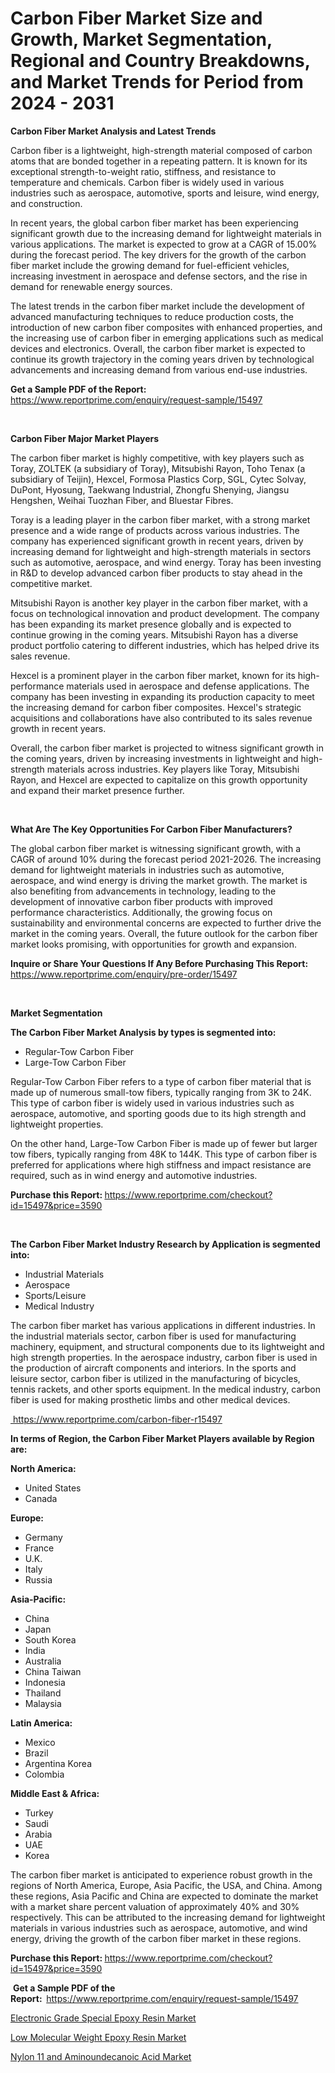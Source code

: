 <p><h1>Carbon Fiber Market Size and Growth, Market Segmentation, Regional and Country Breakdowns, and Market Trends for Period from 2024 -  2031</h1></p><p><strong>Carbon Fiber Market Analysis and Latest Trends</strong></p>
<p><p>Carbon fiber is a lightweight, high-strength material composed of carbon atoms that are bonded together in a repeating pattern. It is known for its exceptional strength-to-weight ratio, stiffness, and resistance to temperature and chemicals. Carbon fiber is widely used in various industries such as aerospace, automotive, sports and leisure, wind energy, and construction.</p><p>In recent years, the global carbon fiber market has been experiencing significant growth due to the increasing demand for lightweight materials in various applications. The market is expected to grow at a CAGR of 15.00% during the forecast period. The key drivers for the growth of the carbon fiber market include the growing demand for fuel-efficient vehicles, increasing investment in aerospace and defense sectors, and the rise in demand for renewable energy sources.</p><p>The latest trends in the carbon fiber market include the development of advanced manufacturing techniques to reduce production costs, the introduction of new carbon fiber composites with enhanced properties, and the increasing use of carbon fiber in emerging applications such as medical devices and electronics. Overall, the carbon fiber market is expected to continue its growth trajectory in the coming years driven by technological advancements and increasing demand from various end-use industries.</p></p>
<p><strong>Get a Sample PDF of the Report:&nbsp;</strong> <a href="https://www.reportprime.com/enquiry/request-sample/15497">https://www.reportprime.com/enquiry/request-sample/15497</a></p>
<p>&nbsp;</p>
<p><strong>Carbon Fiber Major Market Players</strong></p>
<p><p>The carbon fiber market is highly competitive, with key players such as Toray, ZOLTEK (a subsidiary of Toray), Mitsubishi Rayon, Toho Tenax (a subsidiary of Teijin), Hexcel, Formosa Plastics Corp, SGL, Cytec Solvay, DuPont, Hyosung, Taekwang Industrial, Zhongfu Shenying, Jiangsu Hengshen, Weihai Tuozhan Fiber, and Bluestar Fibres.</p><p>Toray is a leading player in the carbon fiber market, with a strong market presence and a wide range of products across various industries. The company has experienced significant growth in recent years, driven by increasing demand for lightweight and high-strength materials in sectors such as automotive, aerospace, and wind energy. Toray has been investing in R&D to develop advanced carbon fiber products to stay ahead in the competitive market.</p><p>Mitsubishi Rayon is another key player in the carbon fiber market, with a focus on technological innovation and product development. The company has been expanding its market presence globally and is expected to continue growing in the coming years. Mitsubishi Rayon has a diverse product portfolio catering to different industries, which has helped drive its sales revenue.</p><p>Hexcel is a prominent player in the carbon fiber market, known for its high-performance materials used in aerospace and defense applications. The company has been investing in expanding its production capacity to meet the increasing demand for carbon fiber composites. Hexcel's strategic acquisitions and collaborations have also contributed to its sales revenue growth in recent years.</p><p>Overall, the carbon fiber market is projected to witness significant growth in the coming years, driven by increasing investments in lightweight and high-strength materials across industries. Key players like Toray, Mitsubishi Rayon, and Hexcel are expected to capitalize on this growth opportunity and expand their market presence further.</p></p>
<p>&nbsp;</p>
<p><strong>What Are The Key Opportunities For Carbon Fiber Manufacturers?</strong></p>
<p><p>The global carbon fiber market is witnessing significant growth, with a CAGR of around 10% during the forecast period 2021-2026. The increasing demand for lightweight materials in industries such as automotive, aerospace, and wind energy is driving the market growth. The market is also benefiting from advancements in technology, leading to the development of innovative carbon fiber products with improved performance characteristics. Additionally, the growing focus on sustainability and environmental concerns are expected to further drive the market in the coming years. Overall, the future outlook for the carbon fiber market looks promising, with opportunities for growth and expansion.</p></p>
<p><strong>Inquire or Share Your Questions If Any Before Purchasing This Report:</strong> <a href="https://www.reportprime.com/enquiry/pre-order/15497">https://www.reportprime.com/enquiry/pre-order/15497</a></p>
<p>&nbsp;</p>
<p><strong>Market Segmentation</strong></p>
<p><strong>The Carbon Fiber Market Analysis by types is segmented into:</strong></p>
<p><ul><li>Regular-Tow Carbon Fiber</li><li>Large-Tow Carbon Fiber</li></ul></p>
<p><p>Regular-Tow Carbon Fiber refers to a type of carbon fiber material that is made up of numerous small-tow fibers, typically ranging from 3K to 24K. This type of carbon fiber is widely used in various industries such as aerospace, automotive, and sporting goods due to its high strength and lightweight properties. </p><p>On the other hand, Large-Tow Carbon Fiber is made up of fewer but larger tow fibers, typically ranging from 48K to 144K. This type of carbon fiber is preferred for applications where high stiffness and impact resistance are required, such as in wind energy and automotive industries.</p></p>
<p><strong>Purchase this Report:&nbsp;</strong><a href="https://www.reportprime.com/checkout?id=15497&price=3590">https://www.reportprime.com/checkout?id=15497&price=3590</a></p>
<p>&nbsp;</p>
<p><strong>The Carbon Fiber Market Industry Research by Application is segmented into:</strong></p>
<p><ul><li>Industrial Materials</li><li>Aerospace</li><li>Sports/Leisure</li><li>Medical Industry</li></ul></p>
<p><p>The carbon fiber market has various applications in different industries. In the industrial materials sector, carbon fiber is used for manufacturing machinery, equipment, and structural components due to its lightweight and high strength properties. In the aerospace industry, carbon fiber is used in the production of aircraft components and interiors. In the sports and leisure sector, carbon fiber is utilized in the manufacturing of bicycles, tennis rackets, and other sports equipment. In the medical industry, carbon fiber is used for making prosthetic limbs and other medical devices.</p></p>
<p><a href="https://www.reportprime.com/carbon-fiber-r15497">&nbsp;https://www.reportprime.com/carbon-fiber-r15497</a></p>
<p><strong>In terms of Region, the Carbon Fiber Market Players available by Region are:</strong></p>
<p>
    <p> <strong> North America: </strong>
        <ul>
            <li>United States</li>
            <li>Canada</li>
        </ul>
        </p> 
    <p> <strong> Europe: </strong>
        <ul>
            <li>Germany</li>
            <li>France</li>
            <li>U.K.</li>
            <li>Italy</li>
            <li>Russia</li>
        </ul>
        </p> 
    <p> <strong> Asia-Pacific: </strong>
        <ul>
            <li>China</li>
            <li>Japan</li>
            <li>South Korea</li>
            <li>India</li>
            <li>Australia</li>
            <li>China Taiwan</li>
            <li>Indonesia</li>
            <li>Thailand</li>
            <li>Malaysia</li>
        </ul>
        </p> 
    <p> <strong> Latin America: </strong>
        <ul>
            <li>Mexico</li>
            <li>Brazil</li>
            <li>Argentina Korea</li>
            <li>Colombia</li>
        </ul>
        </p> 
    <p> <strong> Middle East & Africa: </strong>
        <ul>
            <li>Turkey</li>
            <li>Saudi</li>
            <li>Arabia</li>
            <li>UAE</li>
            <li>Korea</li>
        </ul>
    </p>
    </p>
<p><p>The carbon fiber market is anticipated to experience robust growth in the regions of North America, Europe, Asia Pacific, the USA, and China. Among these regions, Asia Pacific and China are expected to dominate the market with a market share percent valuation of approximately 40% and 30% respectively. This can be attributed to the increasing demand for lightweight materials in various industries such as aerospace, automotive, and wind energy, driving the growth of the carbon fiber market in these regions.</p></p>
<p><strong>Purchase this Report: </strong><a href="https://www.reportprime.com/checkout?id=15497&price=3590">https://www.reportprime.com/checkout?id=15497&price=3590</a></p>
<p>&nbsp;<strong>Get a Sample PDF of the Report:&nbsp;&nbsp;</strong><a href="https://www.reportprime.com/enquiry/request-sample/15497">https://www.reportprime.com/enquiry/request-sample/15497</a></p>
<p><strong></strong></p>
<p><p><a href="https://www.linkedin.com/pulse/electronic-grade-special-epoxy-resin-market-analysis-examines-loxye?trackingId=fkpk0Wv51gCzVhmgdDwv%2Fw%3D%3D">Electronic Grade Special Epoxy Resin Market</a></p><p><a href="https://www.linkedin.com/pulse/low-molecular-weight-epoxy-resin-market-analysis-size-juvde?trackingId=yvIELd1%2BBM817UB59kzgMg%3D%3D">Low Molecular Weight Epoxy Resin Market</a></p><p><a href="https://www.linkedin.com/pulse/nylon-11-aminoundecanoic-acid-market-analysis-examines-kncte?trackingId=PbQ%2B9qsrhClletBnGPJsKQ%3D%3D">Nylon 11 and Aminoundecanoic Acid Market</a></p></p>